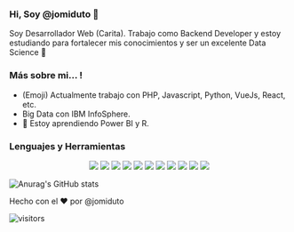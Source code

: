### Hi, Soy @jomiduto 👋


Soy Desarrollador Web (Carita). Trabajo como Backend Developer y estoy estudiando para fortalecer mis conocimientos y ser un excelente Data Science :muscle:

### Más sobre mi... !

- (Emoji) Actualmente trabajo con PHP, Javascript, Python, VueJs, React, etc.
- Big Data con IBM InfoSphere.
- 🌱 Estoy aprendiendo Power BI y R.

### Lenguajes y Herramientas
<p style="text-align:center">
<img src="https://img.shields.io/badge/Python-3776AB?style=for-the-badge&logo=python&logoColor=white" /> <img src="https://img.shields.io/badge/HTML5-E34F26?style=for-the-badge&logo=html5&logoColor=white" />
<img src="https://img.shields.io/badge/JavaScript-323330?style=for-the-badge&logo=javascript&logoColor=F7DF1E" />
<img src="https://img.shields.io/badge/PHP-777BB4?style=for-the-badge&logo=php&logoColor=white" />
<img src="https://img.shields.io/badge/Node.js-43853D?style=for-the-badge&logo=node-dot-js&logoColor=white" />
<img src="https://img.shields.io/badge/Vue.js-35495E?style=for-the-badge&logo=vue-dot-js&logoColor=4FC08D" />
<img src="https://img.shields.io/badge/Bootstrap-563D7C?style=for-the-badge&logo=bootstrap&logoColor=white" />
<img src="https://img.shields.io/badge/Django-092E20?style=for-the-badge&logo=django&logoColor=white" />
<img src="https://img.shields.io/badge/PowerBI-F2C811?style=for-the-badge&logo=Power%20BI&logoColor=white" />
<img src="https://img.shields.io/badge/MySQL-00000F?style=for-the-badge&logo=mysql&logoColor=white" />
<img src="https://img.shields.io/badge/PostgreSQL-316192?style=for-the-badge&logo=postgresql&logoColor=white" />
</p>
<!--
![Top Langs](https://github-readme-stats.vercel.app/api/top-langs/?username=jomiduto&layout=compact&theme=tokyonight) -->



![Anurag's GitHub stats](https://github-readme-stats.vercel.app/api?username=jomiduto&show_icons=true&theme=tokyonight)

Hecho con el :heart: por @jomiduto

![visitors](https://visitor-badge.glitch.me/badge?page_id=${jomiduto})


<!--
https://github.com/anuraghazra/github-readme-stats - Stats
**jomiduto/jomiduto** is a ✨ _special_ ✨ repository because its `README.md` (this file) appears on your GitHub profile.

<!--
Here are some ideas to get you started:
- 🔭 I’m currently working on ...
- 🌱 I’m currently learning ...
- 👯 I’m looking to collaborate on ...
- 🤔 I’m looking for help with ...
- 💬 Ask me about ...
- 📫 How to reach me: ...
- 😄 Pronouns: ...
- ⚡ Fun fact: ...
-->
